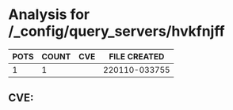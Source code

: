 # Analysis for /_config/query_servers/hvkfnjff
| POTS | COUNT | CVE | FILE CREATED |
|---|---|---|---|
| 1 | 1 | | 220110-033755 |

## CVE: 